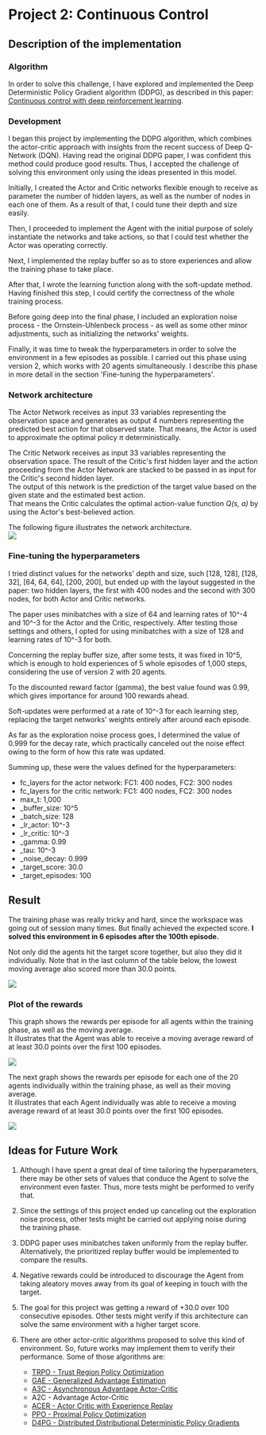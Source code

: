 # Project 2: Continuous Control


## Description of the implementation

### Algorithm
In order to solve this challenge, I have explored and implemented the Deep Deterministic Policy Gradient algorithm (DDPG), as described in this paper: [Continuous control with deep reinforcement learning](https://arxiv.org/abs/1509.02971).

### Development

I began this project by implementing the DDPG algorithm, which combines the actor-critic approach with insights from the recent success of Deep Q-Network (DQN). Having read the original DDPG paper, I was confident this method could produce good results.  Thus, I accepted the challenge of solving this environment only using the ideas presented in this model.  

Initially, I created the Actor and Critic networks flexible enough to receive as parameter the number of hidden layers, as well as the number of nodes in each one of them. As a result of that, I could tune their depth and size easily.  

Then, I proceeded to implement the Agent with the initial purpose of solely instantiate the networks and take actions, so that I could test whether the Actor was operating correctly.  

Next, I implemented the replay buffer so as to store experiences and allow the training phase to take place.  

After that, I wrote the learning function along with the soft-update method. Having finished this step, I could certify the correctness of the whole training process.  

Before going deep into the final phase, I included an exploration noise process - the Ornstein-Uhlenbeck process - as well as some other minor adjustments, such as initializing the networks' weights.  

Finally, it was time to tweak the hyperparameters in order to solve the environment in a few episodes as possible. I carried out this phase using version 2, which works with 20 agents simultaneously. I describe this phase in more detail in the section 'Fine-tuning the hyperparameters'.  

### Network architecture  

The Actor Network receives as input 33 variables representing the observation space and generates as output 4 numbers representing the predicted best action for that observed state. That means, the Actor is used to approximate the optimal policy _π_ deterministically.

The Critic Network receives as input 33 variables representing the observation space. The result of the Critic's first hidden layer and the action proceeding from the Actor Network are stacked to be passed in as input for the Critic's second hidden layer.  
The output of this network is the prediction of the target value based on the given state and the estimated best action.  
That means the Critic calculates the optimal action-value function _Q(s, a)_ by using the Actor's best-believed action.

The following figure illustrates the network architecture.  
![](./img/actor_critic_networks.png)  


### Fine-tuning the hyperparameters

I tried distinct values for the networks' depth and size, such [128, 128], [128, 32], [64, 64, 64], [200, 200], but ended up with the layout suggested in the paper: two hidden layers, the first with 400 nodes and the second with 300 nodes, for both Actor and Critic networks.

The paper uses minibatches with a size of 64 and learning rates of 10^-4 and 10^-3 for the Actor and the Critic, respectively. After testing those settings and others, I opted for using minibatches with a size of 128 and learning rates of 10^-3 for both.  

Concerning the replay buffer size, after some tests, it was fixed in 10^5, which is enough to hold experiences of 5 whole episodes of 1,000 steps, considering the use of version 2 with 20 agents.  

To the discounted reward factor (gamma), the best value found was 0.99, which gives importance for around 100 rewards ahead.  

Soft-updates were performed at a rate of 10^-3 for each learning step, replacing the target networks' weights entirely after around each episode.  

As far as the exploration noise process goes, I determined the value of 0.999 for the decay rate, which practically canceled out the noise effect owing to the form of how this rate was updated.  

Summing up, these were the values defined for the hyperparameters:

* fc_layers for the actor network: FC1: 400 nodes, FC2: 300 nodes
* fc_layers for the critic network: FC1: 400 nodes, FC2: 300 nodes
* max_t: 1,000
* \_buffer_size: 10^5
* \_batch_size: 128
* \_lr_actor: 10^-3
* \_lr_critic: 10^-3
* \_gamma: 0.99
* \_tau: 10^-3
* \_noise_decay: 0.999
* \_target_score: 30.0
* \_target_episodes: 100


## Result

The training phase was really tricky and hard, since the workspace was going out of session many times. But finally achieved the expected score. 
**I solved this environment in 6 episodes after the 100th episode.**  

Not only did the agents hit the target score together, but also they did it individually. Note that in the last column of the table below, the lowest moving average also scored more than 30.0 points.  

![](./img/environment_solved.png)


### Plot of the rewards
This graph shows the rewards per episode for all agents within the training phase, as well as the moving average.  
It illustrates that the Agent was able to receive a moving average reward of at least 30.0 points over the first 100 episodes.  

![](./img/plot_of_rewards.png)  

The next graph shows the rewards per episode for each one of the 20 agents individually within the training phase, as well as their moving average.  
It illustrates that each Agent individually was able to receive a moving average reward of at least 30.0 points over the first 100 episodes.  

![](./img/plot_of_rewards_all_agents.png)


## Ideas for Future Work

1. Although I have spent a great deal of time tailoring the hyperparameters, there may be other sets of values that conduce the Agent to solve the environment even faster. Thus, more tests might be performed to verify that.  

2. Since the settings of this project ended up canceling out the exploration noise process, other tests might be carried out applying noise during the training phase.  

4. DDPG paper uses minibatches taken uniformly from the replay buffer. Alternatively, the prioritized replay buffer would be implemented to compare the results.  

3. Negative rewards could be introduced to discourage the Agent from taking aleatory moves away from its goal of keeping in touch with the target.  

2. The goal for this project was getting a reward of +30.0 over 100 consecutive episodes. Other tests might verify if this architecture can solve the same environment with a higher target score.  

5. There are other actor-critic algorithms proposed to solve this kind of environment. So, future works may implement them to verify their performance. Some of those algorithms are:  
   * [TRPO - Trust Region Policy Optimization](https://arxiv.org/abs/1502.05477)
   * [GAE - Generalized Advantage Estimation](https://arxiv.org/abs/1506.02438)
   * [A3C - Asynchronous Advantage Actor-Critic](https://arxiv.org/abs/1602.01783)  
   * A2C - Advantage Actor-Critic
   * [ACER - Actor Critic with Experience Replay](https://arxiv.org/abs/1611.01224)
   * [PPO - Proximal Policy Optimization](https://arxiv.org/pdf/1707.06347.pdf)
   * [D4PG - Distributed Distributional Deterministic Policy Gradients](https://arxiv.org/pdf/1804.08617.pdf)
